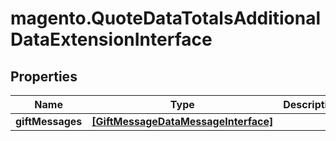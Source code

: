# magento.QuoteDataTotalsAdditionalDataExtensionInterface

## Properties
Name | Type | Description | Notes
------------ | ------------- | ------------- | -------------
**giftMessages** | [**[GiftMessageDataMessageInterface]**](GiftMessageDataMessageInterface.md) |  | [optional] 


